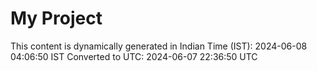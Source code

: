 # My Project

This content is dynamically generated in Indian Time (IST): 2024-06-08 04:06:50 IST
Converted to UTC: 2024-06-07 22:36:50 UTC
